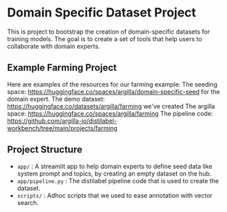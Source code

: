# Domain Specific Dataset Project

This is project to bootstrap the creation of domain-specific datasets for training models. The goal is to create a set of tools that help users to collaborate with domain experts.

## Example Farming Project

Here are examples of the resources for our farming example:
The seeding space: https://huggingface.co/spaces/argilla/domain-specific-seed for the domain expert.
The demo dataset: https://huggingface.co/datasets/argilla/farming we've created
The argilla space: https://huggingface.co/spaces/argilla/farming
The pipeline code: https://github.com/argilla-io/distilabel-workbench/tree/main/projects/farming

## Project Structure

- `app/` : A streamlit app to help domain experts to define seed data like system prompt and topics, by creating an empty dataset on the hub.
- `app/pipeline.py` : The distilabel pipeline code that is used to create the dataset.
- `scripts/` : Adhoc scripts that we used to ease annotation with vector search.